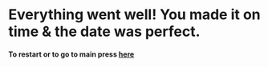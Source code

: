 # Everything went well! You made it on time & the date was perfect.

#### To restart or to go to main press [here](start/README.md)